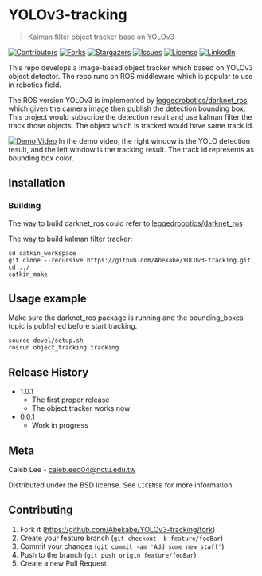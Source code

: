 # YOLOv3-tracking

> Kalman filter object tracker base on YOLOv3

[![Contributors][contributors-shield]][contributors-url]
[![Forks][forks-shield]][forks-url]
[![Stargazers][stars-shield]][stars-url]
[![Issues][issues-shield]][issues-url]
[![License][license-shield]][license-url]
[![LinkedIn][linkedin-shield]][linkedin-url]

This repo develops a image-based object tracker which based on YOLOv3 object detector. The repo runs on ROS middleware which is popular to use in robotics field.


The ROS version YOLOv3 is implemented by [leggedrobotics/darknet_ros](https://github.com/leggedrobotics/darknet_ros) which given the camera image then publish the detection bounding box.
This project would subscribe the detection result and use kalman filter the track those objects. The object which is tracked would have same track id.

[![Demo Video](https://drive.google.com/file/d/121_VBHeTh1A8GS49ih5nXeVw9z2b02Kd/view?usp=sharing)](https://drive.google.com/file/d/1-SRf17Lk1IWu7cImY4xdLh0LEr4j_ylM/view?usp=sharing)
In the demo video, the right window is the YOLO detection result, and the left window is the tracking result. The track id represents as bounding box color.



## Installation

###  Building
The way to build darknet_ros could refer to [leggedrobotics/darknet_ros](https://github.com/leggedrobotics/darknet_ros)

The way to build kalman filter tracker:
```
cd catkin_workspace
git clone --recursive https://github.com/Abekabe/YOLOv3-tracking.git
cd ../
catkin_make
```


## Usage example

Make sure the darknet_ros package is running and the bounding_boxes topic is published before start tracking.

```
source devel/setup.sh
rosrun object_tracking tracking
```


## Release History

* 1.0.1
    * The first proper release
    * The object tracker works now
* 0.0.1
    * Work in progress

## Meta

Caleb Lee - caleb.eed04@nctu.edu.tw


Distributed under the BSD license. See `LICENSE` for more information.

## Contributing

1. Fork it (<https://github.com/Abekabe/YOLOv3-tracking/fork>)
2. Create your feature branch (`git checkout -b feature/fooBar`)
3. Commit your changes (`git commit -am 'Add some new staff'`)
4. Push to the branch (`git push origin feature/fooBar`)
5. Create a new Pull Request

<!-- MARKDOWN LINKS & IMAGES -->
<!-- https://www.markdownguide.org/basic-syntax/#reference-style-links -->
[contributors-shield]: https://img.shields.io/github/contributors/Abekabe/YOLOv3-tracking?style=for-the-badge
[contributors-url]: https://github.com/Abekabe/YOLOv3-tracking/graphs/contributors
[forks-shield]: https://img.shields.io/github/forks/Abekabe/YOLOv3-tracking?style=for-the-badge
[forks-url]: https://github.com/Abekabe/YOLOv3-tracking/network/members
[stars-shield]: https://img.shields.io/github/stars/Abekabe/YOLOv3-tracking?style=for-the-badge
[stars-url]: https://github.com/Abekabe/YOLOv3-tracking/stargazers
[issues-shield]: https://img.shields.io/github/issues/Abekabe/YOLOv3-tracking?style=for-the-badge
[issues-url]: https://github.com/Abekabe/YOLOv3-tracking/issues
[license-shield]: https://img.shields.io/github/license/Abekabe/YOLOv3-tracking?style=for-the-badge
[license-url]: https://github.com/Abekabe/YOLOv3-tracking/blob/master/LICENSE
[linkedin-shield]: https://img.shields.io/badge/-LinkedIn-black.svg?style=for-the-badge&logo=linkedin&colorB=555
[linkedin-url]: https://www.linkedin.com/in/chia-le-lee-ba0bbb180/
[product-screenshot]: mages/screenshot.png
